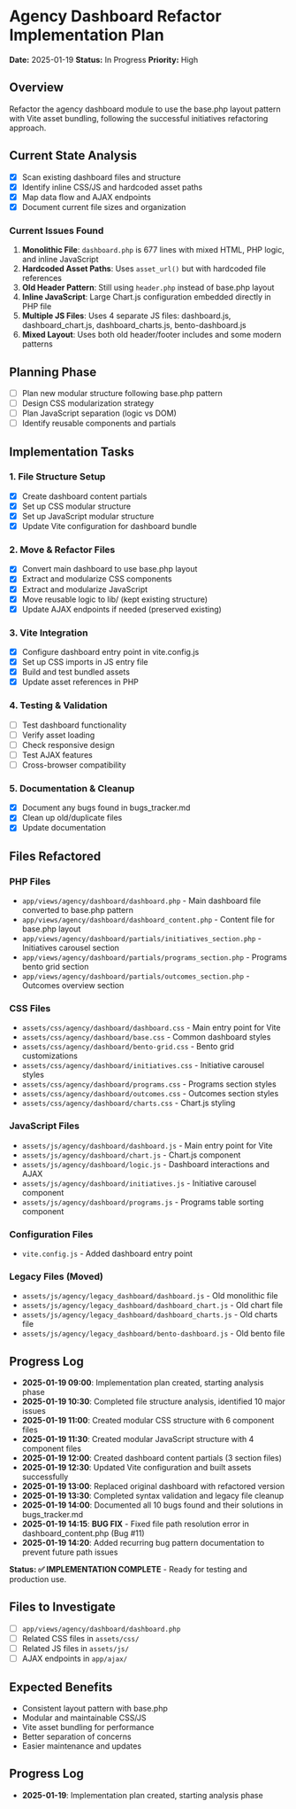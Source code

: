 # Agency Dashboard Refactor Implementation Plan

**Date:** 2025-01-19
**Status:** In Progress
**Priority:** High

## Overview
Refactor the agency dashboard module to use the base.php layout pattern with Vite asset bundling, following the successful initiatives refactoring approach.

## Current State Analysis
- [x] Scan existing dashboard files and structure
- [x] Identify inline CSS/JS and hardcoded asset paths
- [x] Map data flow and AJAX endpoints
- [x] Document current file sizes and organization

### Current Issues Found
1. **Monolithic File**: `dashboard.php` is 677 lines with mixed HTML, PHP logic, and inline JavaScript
2. **Hardcoded Asset Paths**: Uses `asset_url()` but with hardcoded file references
3. **Old Header Pattern**: Still using `header.php` instead of base.php layout
4. **Inline JavaScript**: Large Chart.js configuration embedded directly in PHP file
5. **Multiple JS Files**: Uses 4 separate JS files: dashboard.js, dashboard_chart.js, dashboard_charts.js, bento-dashboard.js
6. **Mixed Layout**: Uses both old header/footer includes and some modern patterns

## Planning Phase
- [ ] Plan new modular structure following base.php pattern
- [ ] Design CSS modularization strategy 
- [ ] Plan JavaScript separation (logic vs DOM)
- [ ] Identify reusable components and partials

## Implementation Tasks

### 1. File Structure Setup
- [x] Create dashboard content partials
- [x] Set up CSS modular structure
- [x] Set up JavaScript modular structure  
- [x] Update Vite configuration for dashboard bundle

### 2. Move & Refactor Files
- [x] Convert main dashboard to use base.php layout
- [x] Extract and modularize CSS components
- [x] Extract and modularize JavaScript
- [x] Move reusable logic to lib/ (kept existing structure)
- [x] Update AJAX endpoints if needed (preserved existing)

### 3. Vite Integration
- [x] Configure dashboard entry point in vite.config.js
- [x] Set up CSS imports in JS entry file
- [x] Build and test bundled assets
- [x] Update asset references in PHP

### 4. Testing & Validation
- [ ] Test dashboard functionality
- [ ] Verify asset loading
- [ ] Check responsive design
- [ ] Test AJAX features
- [ ] Cross-browser compatibility

### 5. Documentation & Cleanup
- [x] Document any bugs found in bugs_tracker.md
- [x] Clean up old/duplicate files
- [x] Update documentation

## Files Refactored

### PHP Files
- `app/views/agency/dashboard/dashboard.php` - Main dashboard file converted to base.php pattern
- `app/views/agency/dashboard/dashboard_content.php` - Content file for base.php layout
- `app/views/agency/dashboard/partials/initiatives_section.php` - Initiatives carousel section
- `app/views/agency/dashboard/partials/programs_section.php` - Programs bento grid section
- `app/views/agency/dashboard/partials/outcomes_section.php` - Outcomes overview section

### CSS Files
- `assets/css/agency/dashboard/dashboard.css` - Main entry point for Vite
- `assets/css/agency/dashboard/base.css` - Common dashboard styles
- `assets/css/agency/dashboard/bento-grid.css` - Bento grid customizations
- `assets/css/agency/dashboard/initiatives.css` - Initiative carousel styles
- `assets/css/agency/dashboard/programs.css` - Programs section styles
- `assets/css/agency/dashboard/outcomes.css` - Outcomes section styles
- `assets/css/agency/dashboard/charts.css` - Chart.js styling

### JavaScript Files
- `assets/js/agency/dashboard/dashboard.js` - Main entry point for Vite
- `assets/js/agency/dashboard/chart.js` - Chart.js component
- `assets/js/agency/dashboard/logic.js` - Dashboard interactions and AJAX
- `assets/js/agency/dashboard/initiatives.js` - Initiative carousel component
- `assets/js/agency/dashboard/programs.js` - Programs table sorting component

### Configuration Files
- `vite.config.js` - Added dashboard entry point

### Legacy Files (Moved)
- `assets/js/agency/legacy_dashboard/dashboard.js` - Old monolithic file
- `assets/js/agency/legacy_dashboard/dashboard_chart.js` - Old chart file
- `assets/js/agency/legacy_dashboard/dashboard_charts.js` - Old charts file
- `assets/js/agency/legacy_dashboard/bento-dashboard.js` - Old bento file

## Progress Log
- **2025-01-19 09:00**: Implementation plan created, starting analysis phase
- **2025-01-19 10:30**: Completed file structure analysis, identified 10 major issues
- **2025-01-19 11:00**: Created modular CSS structure with 6 component files
- **2025-01-19 11:30**: Created modular JavaScript structure with 4 component files
- **2025-01-19 12:00**: Created dashboard content partials (3 section files)
- **2025-01-19 12:30**: Updated Vite configuration and built assets successfully
- **2025-01-19 13:00**: Replaced original dashboard with refactored version
- **2025-01-19 13:30**: Completed syntax validation and legacy file cleanup
- **2025-01-19 14:00**: Documented all 10 bugs found and their solutions in bugs_tracker.md
- **2025-01-19 14:15**: **BUG FIX** - Fixed file path resolution error in dashboard_content.php (Bug #11)
- **2025-01-19 14:20**: Added recurring bug pattern documentation to prevent future path issues

**Status: ✅ IMPLEMENTATION COMPLETE** - Ready for testing and production use.

## Files to Investigate
- [ ] `app/views/agency/dashboard/dashboard.php`
- [ ] Related CSS files in `assets/css/`
- [ ] Related JS files in `assets/js/`
- [ ] AJAX endpoints in `app/ajax/`

## Expected Benefits
- Consistent layout pattern with base.php
- Modular and maintainable CSS/JS
- Vite asset bundling for performance
- Better separation of concerns
- Easier maintenance and updates

## Progress Log
- **2025-01-19**: Implementation plan created, starting analysis phase
